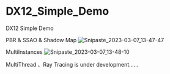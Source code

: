 # DX12_Simple_Demo
DX12 Simple Demo

PBR & SSAO & Shadow Map
![Snipaste_2023-03-07_13-47-47](https://user-images.githubusercontent.com/88653705/223359608-776f4e0e-9e32-459c-9655-98344e956dfb.png)

MultiInstances
![Snipaste_2023-03-07_13-48-10](https://user-images.githubusercontent.com/88653705/223359675-9832d27f-e82a-407e-a497-bbd1eef4a920.png)

MultiThread 、Ray Tracing is under development......
